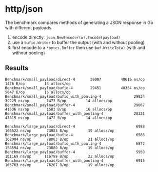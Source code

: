 # http/json

The benchmark compares methods of generating a JSON response in Go with different payloads.

1. encode directly: `json.NewEncoder(w).Encode(payload)`
2. use a `bufio.Writer` to buffer the output (with and without pooling)
3. first encode to a `*bytes.Buffer` then use `buf.WriteTo(w)` (with and without pooling)

## Results

```
Benchmark/small_payload/direct-4  	   29007	     40616 ns/op	    1476 B/op	      14 allocs/op
Benchmark/small_payload/bufio-4   	   29451	     40354 ns/op	    5647 B/op	      16 allocs/op
Benchmark/small_payload/bufio_with_pooling-4         	   29834	     39225 ns/op	    1473 B/op	      14 allocs/op
Benchmark/small_payload/buffer-4                     	   29067	     41536 ns/op	    1583 B/op	      16 allocs/op
Benchmark/small_payload/buffer_with_pooling-4        	   28321	     47815 ns/op	    1472 B/op	      14 allocs/op

Benchmark/large_payload/direct-4                     	    6988	    166522 ns/op	   73983 B/op	      19 allocs/op
Benchmark/large_payload/bufio-4                      	    6586	    162004 ns/op	   78083 B/op	      21 allocs/op
Benchmark/large_payload/bufio_with_pooling-4         	    6872	    158594 ns/op	   73880 B/op	      19 allocs/op
Benchmark/large_payload/buffer-4                     	    5959	    181169 ns/op	  116799 B/op	      22 allocs/op
Benchmark/large_payload/buffer_with_pooling-4        	    6915	    163763 ns/op	   76207 B/op	      19 allocs/op
```
